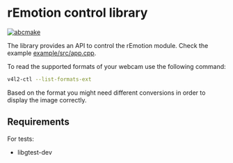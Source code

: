 # rEmotion control library

[![abcmake](https://img.shields.io/badge/uses-abcmake-blue)](https://github.com/an-dr/abcmake)

The library provides an API to control the rEmotion module. Check the example  [example/src/app.cpp](example/src/app.cpp).

To read the supported formats of your webcam use the following command:

```bash
v4l2-ctl --list-formats-ext
```

Based on the format you might need different conversions in order to display the image correctly.

## Requirements

For tests:

- libgtest-dev
